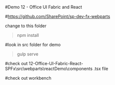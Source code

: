 #Demo 12 - Office UI Fabric and React

#https://github.com/SharePoint/sp-dev-fx-webparts

change to this folder

> npm install

#look in src folder for demo

> gulp serve

#check out 12-Office-UI-Fabric-React-SPFx\src\webparts\reactDemo\components .tsx file
    
#check out workbench